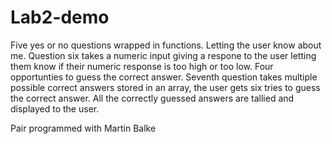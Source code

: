 # Lab2-demo
Five yes or no questions wrapped in functions. Letting the user know about me. Question six takes a numeric input giving a respone to the user letting them know if their numeric response is too high or too low. Four opportunties to guess the correct answer. Seventh question takes multiple possible correct answers stored in an array, the user gets six tries to guess the correct answer. All the correctly guessed answers are tallied and displayed to the user.

Pair programmed with Martin Balke
